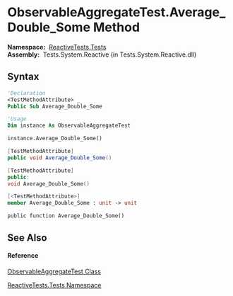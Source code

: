 # ObservableAggregateTest.Average\_Double\_Some Method

**Namespace:**  [ReactiveTests.Tests](ReactiveTests.Tests\ReactiveTests.Tests.md)  
**Assembly:**  Tests.System.Reactive (in Tests.System.Reactive.dll)

## Syntax

```vb
'Declaration
<TestMethodAttribute> _
Public Sub Average_Double_Some
```

```vb
'Usage
Dim instance As ObservableAggregateTest

instance.Average_Double_Some()
```

```csharp
[TestMethodAttribute]
public void Average_Double_Some()
```

```c++
[TestMethodAttribute]
public:
void Average_Double_Some()
```

```fsharp
[<TestMethodAttribute>]
member Average_Double_Some : unit -> unit 
```

```jscript
public function Average_Double_Some()
```

## See Also

#### Reference

[ObservableAggregateTest Class](ObservableAggregateTest\ObservableAggregateTest.md)

[ReactiveTests.Tests Namespace](ReactiveTests.Tests\ReactiveTests.Tests.md)




